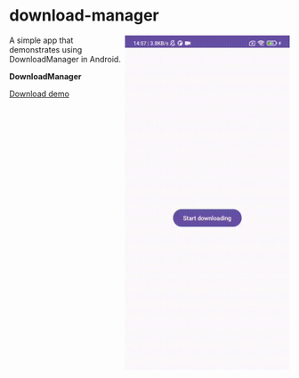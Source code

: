 # download-manager

<img align="right" width="296" height="600"  src="https://github.com/raheemadamboev/download-manager/blob/master/banner.gif" />

A simple app that demonstrates using DownloadManager in Android.

**DownloadManager**

<a href="https://github.com/raheemadamboev/download-manager/blob/master/app-debug.apk">Download demo</a>
